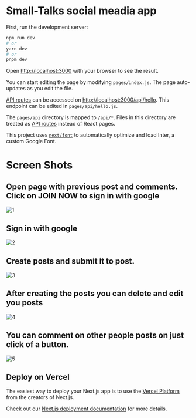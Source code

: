 

# Small-Talks social meadia app

First, run the development server:

```bash
npm run dev
# or
yarn dev
# or
pnpm dev
```

Open [http://localhost:3000](http://localhost:3000) with your browser to see the result.

You can start editing the page by modifying `pages/index.js`. The page auto-updates as you edit the file.

[API routes](https://nextjs.org/docs/api-routes/introduction) can be accessed on [http://localhost:3000/api/hello](http://localhost:3000/api/hello). This endpoint can be edited in `pages/api/hello.js`.

The `pages/api` directory is mapped to `/api/*`. Files in this directory are treated as [API routes](https://nextjs.org/docs/api-routes/introduction) instead of React pages.

This project uses [`next/font`](https://nextjs.org/docs/basic-features/font-optimization) to automatically optimize and load Inter, a custom Google Font.

# Screen Shots 
## Open page with previous post and comments. Click on JOIN NOW to sign in with google
![1](https://user-images.githubusercontent.com/86045021/227626613-aeb0dc63-b092-411e-bf1f-18c99b2c0423.png)

## Sign in with google 
![2](https://user-images.githubusercontent.com/86045021/227626832-7c98211d-3148-4593-945a-2f0d0cd154bc.png)

## Create posts and submit it to post.
![3](https://user-images.githubusercontent.com/86045021/227626976-cb374c36-809e-4827-8441-74f5d24b55b5.png)

## After creating the posts you can delete and edit you posts
![4](https://user-images.githubusercontent.com/86045021/227627124-0291b652-8d2a-4b4f-9091-2cd1185015b8.png)

## You can comment on other people posts on just click of a button.
![5](https://user-images.githubusercontent.com/86045021/227627475-1aeab17a-aca9-4c8a-9d2a-ad28ae940da9.png)


## Deploy on Vercel

The easiest way to deploy your Next.js app is to use the [Vercel Platform](https://vercel.com/new?utm_medium=default-template&filter=next.js&utm_source=create-next-app&utm_campaign=create-next-app-readme) from the creators of Next.js.

Check out our [Next.js deployment documentation](https://nextjs.org/docs/deployment) for more details.
